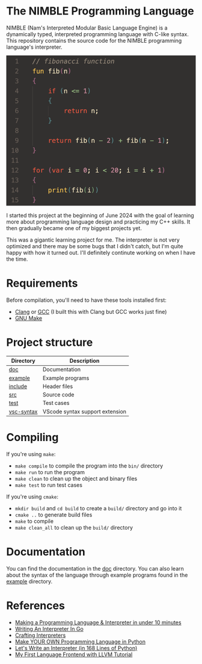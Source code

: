 # The NIMBLE Programming Language

NIMBLE (Nam's Interpreted Modular Basic Language Engine) is a dynamically typed, interpreted programming language with C-like syntax. This repository contains the source code for the NIMBLE programming language's interpreter.

![fib](doc/img/fib.png)

I started this project at the beginning of June 2024 with the goal of learning more about programming language design and practicing my C++ skills. It then gradually became one of my biggest projects yet. 

This was a gigantic learning project for me. The interpreter is not very optimized and there may be some bugs that I didn't catch, but I'm quite happy with how it turned out. I'll definitely continute working on when I have the time.

# Requirements

Before compilation, you'll need to have these tools installed first:
- [Clang](https://clang.llvm.org/) or [GCC](https://gcc.gnu.org/) (I built this with Clang but GCC works just fine)
- [GNU Make](https://www.gnu.org/software/make/)

# Project structure

| Directory | Description |
| --- | --- |
| [doc](doc/) | Documentation |
| [example](example/) | Example programs |
| [include](include/) | Header files |
| [src](src/) | Source code |
| [test](test/) | Test cases |
| [vsc-syntax](vsc-syntax/) | VScode syntax support extension |

# Compiling

If you're using `make`:
- `make compile` to compile the program into the `bin/` directory
- `make run` to run the program
- `make clean` to clean up the object and binary files
- `make test` to run test cases

If you're using `cmake`:
- `mkdir build` and `cd build` to create a `build/` directory and go into it
- `cmake ..` to generate build files
- `make` to compile
- `make clean_all` to clean up the `build/` directory

# Documentation

You can find the documentation in the [doc](doc/) directory. You can also learn about the syntax of the language through example programs found in the [example](example/) directory.

# References

- [Making a Programming Language & Interpreter in under 10 minutes](https://www.youtube.com/watch?v=A3gTw1ZkeK0)
- [Writing An Interpreter In Go](https://www.amazon.com/Writing-Interpreter-Go-Thorsten-Ball/dp/3982016118)
- [Crafting Interpreters](https://craftinginterpreters.com/)
- [Make YOUR OWN Programming Language in Python](https://youtube.com/playlist?list=PLZQftyCk7_SdoVexSmwy_tBgs7P0b97yD&si=cr5N8m9Ybknj0Pvr)
- [Let's Write an Interpreter (in 168 Lines of Python)](https://www.youtube.com/watch?v=LgsW0eGk-6U)
- [My First Language Frontend with LLVM Tutorial](https://www.llvm.org/docs/tutorial/MyFirstLanguageFrontend/index.html)
